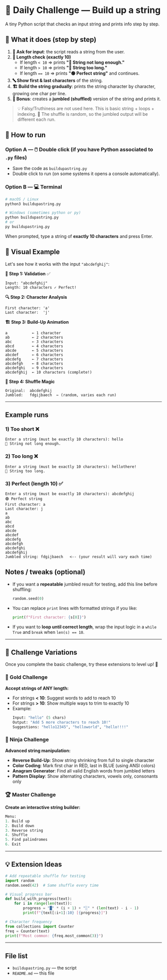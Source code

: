 # 💪 Daily Challenge — Build up a string

A tiny Python script that checks an input string and prints info step by step.

## 🔄 What it does (step by step)
1. **📝 Ask for input**: the script reads a string from the user.
2. **📏 Length check (exactly 10)**  
   - If length `< 10` ⇒ prints **"🔴 String not long enough."**  
   - If length `> 10` ⇒ prints **"🔴 String too long."**  
   - If length `== 10` ⇒ prints **"🟢 Perfect string"** and continues.
3. **🔤 Show first & last characters** of the string.
4. **🏗️ Build the string gradually**: prints the string character by character, growing one char per line.
5. **🎲 Bonus**: creates a **jumbled (shuffled)** version of the string and prints it.

> 💡 Falsy/Truthiness are not used here. This is basic string + loops + indexing.
> 🎯 The shuffle is random, so the jumbled output will be different each run.

## 🚀 How to run
### Option A — 🖱️ Double click (if you have Python associated to `.py` files)
- Save the code as `buildupastring.py`
- Double click to run (on some systems it opens a console automatically).

### Option B — 💻 Terminal
```bash
# macOS / Linux
python3 buildupastring.py

# Windows (sometimes python or py)
python buildupastring.py
# or
py buildupastring.py
```

When prompted, type a string of **exactly 10 characters** and press Enter.

## 🎨 Visual Example

Let's see how it works with the input `"abcdefghij"`:

**📏 Step 1: Validation** ✅
```
Input: "abcdefghij"
Length: 10 characters ✓ Perfect!
```

**🔍 Step 2: Character Analysis**
```
First character: 'a'
Last character:  'j'
```

**🏗️ Step 3: Build-Up Animation**
```
a           ← 1 character
ab          ← 2 characters
abc         ← 3 characters
abcd        ← 4 characters
abcde       ← 5 characters
abcdef      ← 6 characters
abcdefg     ← 7 characters
abcdefgh    ← 8 characters
abcdefghi   ← 9 characters
abcdefghij  ← 10 characters (complete!)
```

**🎲 Step 4: Shuffle Magic**
```
Original:  abcdefghij
Jumbled:   fdgijbaech  ← (random, varies each run)
```

---

## Example runs

### 1) Too short ❌
```
Enter a string (must be exactly 10 characters): hello
🔴 String not long enough.
```

### 2) Too long ❌
```
Enter a string (must be exactly 10 characters): hellothere!
🔴 String too long.
```

### 3) Perfect (length 10) ✅
```
Enter a string (must be exactly 10 characters): abcdefghij
🟢 Perfect string
First character: a
Last character: j
a
ab
abc
abcd
abcde
abcdef
abcdefg
abcdefgh
abcdefghi
abcdefghij
Jumbled string: fdgijbaech   <-- (your result will vary each time)
```

## Notes / tweaks (optional)
- If you want a **repeatable** jumbled result for testing, add this line before shuffling:
  ```python
  random.seed(0)
  ```
- You can replace `print` lines with formatted strings if you like:
  ```python
  print(f"First character: {s[0]}")
  ```
- If you want to **loop until correct length**, wrap the input logic in a `while True` and `break` when `len(s) == 10`.

---

## 🚀 Challenge Variations

Once you complete the basic challenge, try these extensions to level up! 🎯

### 🥈 Gold Challenge
**Accept strings of ANY length:**
- For strings **< 10**: Suggest words to add to reach 10
- For strings **> 10**: Show multiple ways to trim to exactly 10
- Example:
  ```python
  Input: "hello" (5 chars)
  Output: "Add 5 more characters to reach 10!"
  Suggestions: "hello12345", "helloworld", "hello!!!!"
  ```

### 🥇 Ninja Challenge
**Advanced string manipulation:**
- **Reverse Build-Up**: Show string shrinking from full to single character
- **Color Coding**: Mark first char in RED, last in BLUE (using ANSI colors)
- **Anagram Generator**: Find all valid English words from jumbled letters
- **Pattern Display**: Show alternating characters, vowels only, consonants only

### 🏆 Master Challenge
**Create an interactive string builder:**
```python
Menu:
1. Build up
2. Build down
3. Reverse string
4. Shuffle
5. Find palindromes
6. Exit
```

---

## 💡 Extension Ideas

```python
# Add repeatable shuffle for testing
import random
random.seed(42)  # Same shuffle every time

# Visual progress bar
def build_with_progress(text):
    for i in range(len(text)):
        progress = "█" * (i + 1) + "░" * (len(text) - i - 1)
        print(f"{text[:i+1]:10} [{progress}]")

# Character frequency
from collections import Counter
freq = Counter(text)
print(f"Most common: {freq.most_common(3)}")
```

---

## File list
- `buildupastring.py` — the script
- `README.md` — this file
